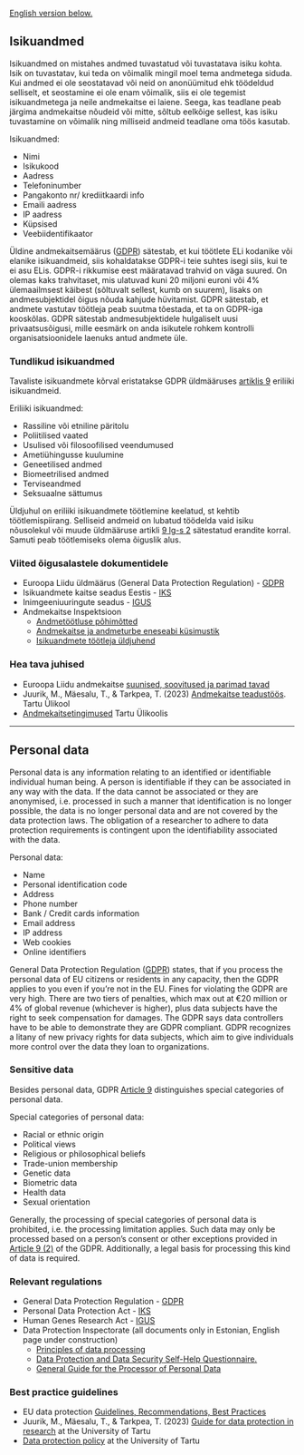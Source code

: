 [English version below.](#personal-data)

## Isikuandmed
Isikuandmed on mistahes andmed tuvastatud või tuvastatava isiku kohta. Isik on tuvastatav, kui teda on võimalik mingil moel tema andmetega siduda. Kui andmed ei ole seostatavad või neid on anonüümitud ehk töödeldud selliselt, et seostamine ei ole enam võimalik, siis ei ole tegemist isikuandmetega ja neile andmekaitse ei laiene. Seega, kas teadlane peab järgima andmekaitse nõudeid või mitte, sõltub eelkõige sellest, kas isiku tuvastamine on võimalik ning milliseid andmeid teadlane oma töös kasutab.

Isikuandmed:

* Nimi
* Isikukood
* Aadress
* Telefoninumber
* Pangakonto nr/ krediitkaardi info
* Emaili aadress
* IP aadress
* Küpsised
* Veebiidentifikaator

Üldine andmekaitsemäärus ([GDPR](https://gdpr.algolia.com/et/gdpr-article-1)) sätestab, et kui töötlete ELi kodanike või elanike isikuandmeid, siis kohaldatakse GDPR-i teie suhtes isegi siis, kui te ei asu ELis. GDPR-i rikkumise eest määratavad trahvid on väga suured. On olemas kaks trahvitaset, mis ulatuvad kuni 20 miljoni euroni või 4% ülemaailmsest käibest (sõltuvalt sellest, kumb on suurem), lisaks on andmesubjektidel õigus nõuda kahjude hüvitamist. GDPR sätestab, et andmete vastutav töötleja peab suutma tõestada, et ta on GDPR-iga kooskõlas. GDPR sätestab andmesubjektidele hulgaliselt uusi privaatsusõigusi, mille eesmärk on anda isikutele rohkem kontrolli organisatsioonidele laenuks antud andmete üle.

### Tundlikud isikuandmed
Tavaliste isikuandmete kõrval eristatakse GDPR üldmääruses [artiklis 9](https://gdpr.algolia.com/et/gdpr-article-9) eriliiki isikuandmeid.

Eriliiki isikuandmed:

* Rassiline või etniline päritolu
* Poliitilised vaated 
* Usulised või filosoofilised veendumused
* Ametiühingusse kuulumine
* Geneetilised andmed
* Biomeetrilised andmed
* Terviseandmed
* Seksuaalne sättumus

Üldjuhul on eriliiki isikuandmete töötlemine keelatud, st kehtib töötlemispiirang. Selliseid andmeid on lubatud töödelda vaid isiku nõusolekul või muude üldmääruse artikli [9 lg-s 2](https://gdpr.algolia.com/et/gdpr-article-9) sätestatud erandite korral. Samuti peab töötlemiseks olema õiguslik alus.

### Viited õigusalastele dokumentidele

* Euroopa Liidu üldmäärus (General Data Protection Regulation) - [GDPR](https://gdpr.algolia.com/et/gdpr-article-1)
* Isikuandmete kaitse seadus Eestis - [IKS](https://www.riigiteataja.ee/akt/104012019011?leiaKehtiv)
* Inimgeeniuuringute seadus - [IGUS](https://www.riigiteataja.ee/akt/113032019064)
* Andmekaitse Inspektsioon 
    * [Andmetöötluse põhimõtted](https://www.aki.ee/isikuandmed/andmetootlejale/andmetootluse-pohimotted)
    * [Andmekaitse ja andmeturbe eneseabi küsimustik](https://www.aki.ee/sites/default/files/dokumendid/andmekaitse_ja_andmeturbe_eneseabi_kusimustik_1.pdf)
    * [Isikuandmete töötleja üldjuhend](https://www.aki.ee/sites/default/files/dokumendid/isikuandmete_tootleja_uldjuhend.pdf)

### Hea tava juhised

* Euroopa Liidu andmekaitse [suunised, soovitused ja parimad tavad](https://edpb.europa.eu/our-work-tools/general-guidance/guidelines-recommendations-best-practices_en)
* Juurik, M., Mäesalu, T., & Tarkpea, T. (2023) [Andmekaitse teadustöös](https://wiki.ut.ee/pages/viewpage.action?pageId=196183311). Tartu Ülikool
* [Andmekaitsetingimused](https://ut.ee/et/sisu/andmekaitsetingimused) Tartu Ülikoolis

---

## Personal data
Personal data is any information relating to an identified or identifiable individual human being. A person is identifiable if they can be associated in any way with the data. If the data cannot be associated or they are anonymised, i.e. processed in such a manner that identification is no longer possible, the data is no longer personal data and are not covered by the data protection laws. The obligation of a researcher to adhere to data protection requirements is contingent upon the identifiability associated with the data.

Personal data:

* Name
* Personal identification code
* Address
* Phone number
* Bank / Credit cards information
* Email address
* IP address
* Web cookies
* Online identifiers

General Data Protection Regulation  ([GDPR](https://gdpr.algolia.com)) states, that if you process the personal data of EU citizens or residents in any capacity, then the GDPR applies to you even if you’re not in the EU. Fines for violating the GDPR are very high. There are two tiers of penalties, which max out at €20 million or 4% of global revenue (whichever is higher), plus data subjects have the right to seek compensation for damages. The GDPR says data controllers have to be able to demonstrate they are GDPR compliant. GDPR recognizes a litany of new privacy rights for data subjects, which aim to give individuals more control over the data they loan to organizations.

### Sensitive data 
Besides personal data, GDPR [Article 9](https://gdpr.algolia.com/gdpr-article-9) distinguishes special categories of personal data.

Special categories of personal data:

* Racial or ethnic origin 
* Political views
* Religious or philosophical beliefs
* Trade-union membership
* Genetic data
* Biometric data
* Health data
* Sexual orientation

Generally, the processing of special categories of personal data is prohibited, i.e. the processing limitation applies. Such data may only be processed based on a person’s consent or other exceptions provided in [Article 9 (2)](https://gdpr.algolia.com/gdpr-article-9) of the GDPR. Additionally, a legal basis for processing this kind of data is required.

### Relevant regulations

* General Data Protection Regulation - [GDPR](https://gdpr.algolia.com)
* Personal Data Protection Act - [IKS](https://www.riigiteataja.ee/en/eli/507112023002/consolide)
* Human Genes Research Act - [IGUS](https://www.riigiteataja.ee/en/eli/508042019001/consolide)
* Data Protection Inspectorate (all documents only in Estonian, English page under construction)
    * [Principles of data processing](https://www.aki.ee/isikuandmed/andmetootlejale/andmetootluse-pohimotted)
    * [Data Protection and Data Security Self-Help Questionnaire.](https://www.aki.ee/sites/default/files/dokumendid/andmekaitse_ja_andmeturbe_eneseabi_kusimustik_1.pdf)
    * [General Guide for the Processor of Personal Data](https://www.aki.ee/sites/default/files/dokumendid/isikuandmete_tootleja_uldjuhend.pdf)

### Best practice guidelines

* EU data protection [Guidelines, Recommendations, Best Practices](https://edpb.europa.eu/our-work-tools/general-guidance/guidelines-recommendations-best-practices_en)
* Juurik, M., Mäesalu, T., & Tarkpea, T. (2023) [Guide for data protection in research](https://wiki.ut.ee/display/dataprotection/Guide+for+data+protection+in+research) at the University of Tartu
* [Data protection policy](https://ut.ee/en/content/data-protection-policy) at the University of Tartu